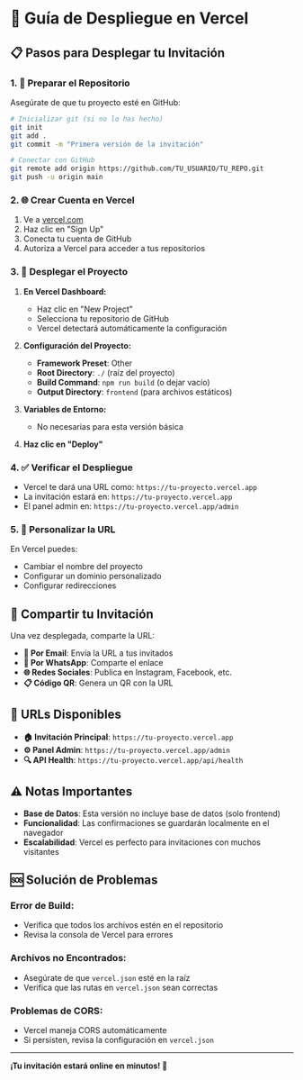 # 🚀 Guía de Despliegue en Vercel

## 📋 Pasos para Desplegar tu Invitación

### **1. 📁 Preparar el Repositorio**

Asegúrate de que tu proyecto esté en GitHub:

```bash
# Inicializar git (si no lo has hecho)
git init
git add .
git commit -m "Primera versión de la invitación"

# Conectar con GitHub
git remote add origin https://github.com/TU_USUARIO/TU_REPO.git
git push -u origin main
```

### **2. 🌐 Crear Cuenta en Vercel**

1. Ve a [vercel.com](https://vercel.com)
2. Haz clic en "Sign Up"
3. Conecta tu cuenta de GitHub
4. Autoriza a Vercel para acceder a tus repositorios

### **3. 🚀 Desplegar el Proyecto**

1. **En Vercel Dashboard:**
   - Haz clic en "New Project"
   - Selecciona tu repositorio de GitHub
   - Vercel detectará automáticamente la configuración

2. **Configuración del Proyecto:**
   - **Framework Preset**: Other
   - **Root Directory**: `./` (raíz del proyecto)
   - **Build Command**: `npm run build` (o dejar vacío)
   - **Output Directory**: `frontend` (para archivos estáticos)

3. **Variables de Entorno:**
   - No necesarias para esta versión básica

4. **Haz clic en "Deploy"**

### **4. ✅ Verificar el Despliegue**

- Vercel te dará una URL como: `https://tu-proyecto.vercel.app`
- La invitación estará en: `https://tu-proyecto.vercel.app`
- El panel admin en: `https://tu-proyecto.vercel.app/admin`

### **5. 🔗 Personalizar la URL**

En Vercel puedes:
- Cambiar el nombre del proyecto
- Configurar un dominio personalizado
- Configurar redirecciones

## 📱 **Compartir tu Invitación**

Una vez desplegada, comparte la URL:

- **📧 Por Email**: Envía la URL a tus invitados
- **📱 Por WhatsApp**: Comparte el enlace
- **🌐 Redes Sociales**: Publica en Instagram, Facebook, etc.
- **📋 Código QR**: Genera un QR con la URL

## 🎯 **URLs Disponibles**

- **🏠 Invitación Principal**: `https://tu-proyecto.vercel.app`
- **⚙️ Panel Admin**: `https://tu-proyecto.vercel.app/admin`
- **🔍 API Health**: `https://tu-proyecto.vercel.app/api/health`

## ⚠️ **Notas Importantes**

- **Base de Datos**: Esta versión no incluye base de datos (solo frontend)
- **Funcionalidad**: Las confirmaciones se guardarán localmente en el navegador
- **Escalabilidad**: Vercel es perfecto para invitaciones con muchos visitantes

## 🆘 **Solución de Problemas**

### **Error de Build:**
- Verifica que todos los archivos estén en el repositorio
- Revisa la consola de Vercel para errores

### **Archivos no Encontrados:**
- Asegúrate de que `vercel.json` esté en la raíz
- Verifica que las rutas en `vercel.json` sean correctas

### **Problemas de CORS:**
- Vercel maneja CORS automáticamente
- Si persisten, revisa la configuración en `vercel.json`

---

**¡Tu invitación estará online en minutos! 🎉**
